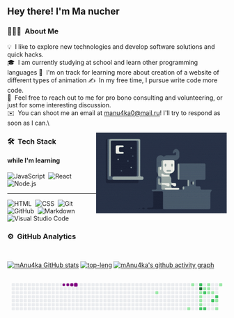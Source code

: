 
<h2>Hey there! I'm Ma   nucher </h2>

<!-- ## 👋 &nbsp;Hey there! I'm Aditya -->

### 👨🏻‍💻 &nbsp;About Me

💡 &nbsp;I like to explore new technologies and develop software solutions and quick hacks.\
🎓 &nbsp;I am currently studying at
school and learn other programming languages
🌱 &nbsp;I'm on track for learning more about creation of a website of different types of animation
✍️ &nbsp;In my free time, I pursue  write code more code.\
💬 &nbsp;Feel free to reach out to me for pro bono consulting and volunteering, or just for some interesting discussion.\
✉️ &nbsp;You can shoot me an email at manu4ka0@mail.ru! I'll try to respond as soon as I can.\


<img alt="Night Coding" src="https://raw.githubusercontent.com/AVS1508/AVS1508/master/assets/Night-Coding.gif" align="right"/>

### 🛠 &nbsp;Tech Stack
#### while I'm learning
![JavaScript](https://img.shields.io/badge/-JavaScript-05122A?style=flat&logo=javascript)&nbsp;
![React](https://img.shields.io/badge/-React-05122A?style=flat&logo=react)&nbsp;
![Node.js](https://img.shields.io/badge/-Node.js-05122A?style=flat&logo=node.js)&nbsp;
____
![HTML](https://img.shields.io/badge/-HTML-05122A?style=flat&logo=HTML5)&nbsp;
![CSS](https://img.shields.io/badge/-CSS-05122A?style=flat&logo=CSS3&logoColor=1572B6)&nbsp;
![Git](https://img.shields.io/badge/-Git-05122A?style=flat&logo=git)&nbsp;
![GitHub](https://img.shields.io/badge/-GitHub-05122A?style=flat&logo=github)&nbsp;
![Markdown](https://img.shields.io/badge/-Markdown-05122A?style=flat&logo=markdown)\
![Visual Studio Code](https://img.shields.io/badge/-Visual%20Studio%20Code-05122A?style=flat&logo=visual-studio-code&logoColor=007ACC)&nbsp;


### ⚙️ &nbsp;GitHub Analytics

<br />

  [![mAnu4ka GitHub stats](https://github-readme-stats.vercel.app/api?username=mAnu4ka&theme=merko)](https://github.com/anuraghazra/github-readme-stats)
  [![top-leng](https://github-readme-stats.vercel.app/api/top-langs/?username=mAnu4ka&layout=compact)](https://github.com/anuraghazra/github-readme-stats)
  [![mAnu4ka's github activity graph](https://activity-graph.herokuapp.com/graph?username=mAnu4ka)](https://github.com/ashutosh00710/github-readme-activity-graph)

<svg viewBox="-16 -32 880 192" width="880" height="192" xmlns="http://www.w3.org/2000/svg"><style>@keyframes c0{23.34%{fill:var(--c1)}23.36%,to{fill:var(--ce)}}@keyframes c1{34.12%{fill:var(--c1)}34.14%,to{fill:var(--ce)}}@keyframes c2{38.31%{fill:var(--c1)}38.33%,to{fill:var(--ce)}}@keyframes c3{61.07%{fill:var(--c2)}61.09%,to{fill:var(--ce)}}@keyframes c4{70.05%{fill:var(--c4)}70.07%,to{fill:var(--ce)}}@keyframes c5{29.93%{fill:var(--c1)}29.95%,to{fill:var(--ce)}}@keyframes c6{30.53%{fill:var(--c1)}30.55%,to{fill:var(--ce)}}@keyframes c7{31.13%{fill:var(--c1)}31.15%,to{fill:var(--ce)}}@keyframes c8{31.73%{fill:var(--c1)}31.75%,to{fill:var(--ce)}}@keyframes c9{65.86%{fill:var(--c2)}65.88%,to{fill:var(--ce)}}@keyframes ca{43.1%{fill:var(--c1)}43.12%,to{fill:var(--ce)}}@keyframes cb{59.27%{fill:var(--c2)}59.29%,to{fill:var(--ce)}}@keyframes cc{66.46%{fill:var(--c2)}66.48%,to{fill:var(--ce)}}@keyframes cd{41.91%{fill:var(--c1)}41.93%,to{fill:var(--ce)}}@keyframes ce{42.5%{fill:var(--c1)}42.52%,to{fill:var(--ce)}}@keyframes cf{45.5%{fill:var(--c1)}45.52%,to{fill:var(--ce)}}@keyframes cg{46.1%{fill:var(--c1)}46.12%,to{fill:var(--ce)}}@keyframes ch{55.68%{fill:var(--c2)}55.7%,to{fill:var(--ce)}}@keyframes ci{56.88%{fill:var(--c2)}56.9%,to{fill:var(--ce)}}@keyframes cj{52.68%{fill:var(--c1)}52.7%,to{fill:var(--ce)}}@keyframes ck{53.88%{fill:var(--c1)}53.9%,to{fill:var(--ce)}}@keyframes cl{48.49%{fill:var(--c1)}48.51%,to{fill:var(--ce)}}@keyframes u0{23.34%{transform:scale(0,1)}23.36%,29.93%{transform:scale(.07,1)}29.95%,30.53%{transform:scale(.13,1)}30.55%,31.13%{transform:scale(.2,1)}31.15%,31.73%{transform:scale(.27,1)}31.75%,34.12%{transform:scale(.33,1)}34.14%,38.31%{transform:scale(.4,1)}38.33%,41.91%{transform:scale(.47,1)}41.93%,42.5%{transform:scale(.53,1)}42.52%,43.1%{transform:scale(.6,1)}43.12%,45.5%{transform:scale(.67,1)}45.52%,46.1%{transform:scale(.73,1)}46.12%,48.49%{transform:scale(.8,1)}48.51%,52.68%{transform:scale(.87,1)}52.7%,53.88%{transform:scale(.93,1)}53.9%,to{transform:scale(1,1)}}@keyframes u1{55.68%{transform:scale(0,1)}55.7%,56.88%{transform:scale(.17,1)}56.9%,59.27%{transform:scale(.33,1)}59.29%,61.07%{transform:scale(.5,1)}61.09%,65.86%{transform:scale(.67,1)}65.88%,66.46%{transform:scale(.83,1)}66.48%,to{transform:scale(1,1)}}@keyframes u2{70.05%{transform:scale(0,1)}70.07%,to{transform:scale(1,1)}}@keyframes s0{0%,99.4%{transform:translate(0,-16px)}.6%{transform:translate(0,0)}22.16%{transform:translate(576px,0)}23.35%{transform:translate(576px,32px)}29.94%,63.47%{transform:translate(752px,32px)}31.74%{transform:translate(752px,80px)}33.53%{transform:translate(704px,80px)}34.13%{transform:translate(704px,96px)}34.73%{transform:translate(720px,96px)}38.32%{transform:translate(720px,0)}38.92%,61.68%{transform:translate(736px,0)}39.52%{transform:translate(736px,-16px)}41.32%{transform:translate(784px,-16px)}42.51%{transform:translate(784px,16px)}43.11%,69.46%{transform:translate(768px,16px)}43.71%,60.48%{transform:translate(768px,0)}44.31%{transform:translate(784px,0)}45.51%{transform:translate(784px,32px)}47.31%{transform:translate(832px,32px)}48.5%{transform:translate(832px,0)}49.1%{transform:translate(848px,0)}49.7%{transform:translate(848px,16px)}50.3%{transform:translate(832px,16px)}52.1%{transform:translate(832px,64px)}52.69%,56.29%{transform:translate(816px,64px)}53.89%{transform:translate(816px,96px)}54.49%{transform:translate(800px,96px)}55.69%{transform:translate(800px,64px)}57.49%{transform:translate(816px,32px)}59.28%{transform:translate(768px,32px)}62.87%{transform:translate(736px,32px)}65.87%{transform:translate(752px,96px)}66.47%{transform:translate(768px,96px)}95.81%{transform:translate(64px,16px)}97.01%{transform:translate(64px,-16px)}}@keyframes s1{0%,99.4%{transform:translate(16px,-16px)}.6%{transform:translate(0,-16px)}1.2%{transform:translate(0,0)}22.75%{transform:translate(576px,0)}23.95%{transform:translate(576px,32px)}30.54%,64.07%{transform:translate(752px,32px)}32.34%{transform:translate(752px,80px)}34.13%{transform:translate(704px,80px)}34.73%{transform:translate(704px,96px)}35.33%{transform:translate(720px,96px)}38.92%{transform:translate(720px,0)}39.52%,62.28%{transform:translate(736px,0)}40.12%{transform:translate(736px,-16px)}41.92%{transform:translate(784px,-16px)}43.11%{transform:translate(784px,16px)}43.71%,70.06%{transform:translate(768px,16px)}44.31%,61.08%{transform:translate(768px,0)}44.91%{transform:translate(784px,0)}46.11%{transform:translate(784px,32px)}47.9%{transform:translate(832px,32px)}49.1%{transform:translate(832px,0)}49.7%{transform:translate(848px,0)}50.3%{transform:translate(848px,16px)}50.9%{transform:translate(832px,16px)}52.69%{transform:translate(832px,64px)}53.29%,56.89%{transform:translate(816px,64px)}54.49%{transform:translate(816px,96px)}55.09%{transform:translate(800px,96px)}56.29%{transform:translate(800px,64px)}58.08%{transform:translate(816px,32px)}59.88%{transform:translate(768px,32px)}63.47%{transform:translate(736px,32px)}66.47%{transform:translate(752px,96px)}67.07%{transform:translate(768px,96px)}96.41%{transform:translate(64px,16px)}97.6%{transform:translate(64px,-16px)}}@keyframes s2{0%,99.4%{transform:translate(32px,-16px)}1.2%{transform:translate(0,-16px)}1.8%{transform:translate(0,0)}23.35%{transform:translate(576px,0)}24.55%{transform:translate(576px,32px)}31.14%,64.67%{transform:translate(752px,32px)}32.93%{transform:translate(752px,80px)}34.73%{transform:translate(704px,80px)}35.33%{transform:translate(704px,96px)}35.93%{transform:translate(720px,96px)}39.52%{transform:translate(720px,0)}40.12%,62.87%{transform:translate(736px,0)}40.72%{transform:translate(736px,-16px)}42.51%{transform:translate(784px,-16px)}43.71%{transform:translate(784px,16px)}44.31%,70.66%{transform:translate(768px,16px)}44.91%,61.68%{transform:translate(768px,0)}45.51%{transform:translate(784px,0)}46.71%{transform:translate(784px,32px)}48.5%{transform:translate(832px,32px)}49.7%{transform:translate(832px,0)}50.3%{transform:translate(848px,0)}50.9%{transform:translate(848px,16px)}51.5%{transform:translate(832px,16px)}53.29%{transform:translate(832px,64px)}53.89%,57.49%{transform:translate(816px,64px)}55.09%{transform:translate(816px,96px)}55.69%{transform:translate(800px,96px)}56.89%{transform:translate(800px,64px)}58.68%{transform:translate(816px,32px)}60.48%{transform:translate(768px,32px)}64.07%{transform:translate(736px,32px)}67.07%{transform:translate(752px,96px)}67.66%{transform:translate(768px,96px)}97.01%{transform:translate(64px,16px)}98.2%{transform:translate(64px,-16px)}}@keyframes s3{0%,99.4%{transform:translate(48px,-16px)}1.8%{transform:translate(0,-16px)}2.4%{transform:translate(0,0)}23.95%{transform:translate(576px,0)}25.15%{transform:translate(576px,32px)}31.74%,65.27%{transform:translate(752px,32px)}33.53%{transform:translate(752px,80px)}35.33%{transform:translate(704px,80px)}35.93%{transform:translate(704px,96px)}36.53%{transform:translate(720px,96px)}40.12%{transform:translate(720px,0)}40.72%,63.47%{transform:translate(736px,0)}41.32%{transform:translate(736px,-16px)}43.11%{transform:translate(784px,-16px)}44.31%{transform:translate(784px,16px)}44.91%,71.26%{transform:translate(768px,16px)}45.51%,62.28%{transform:translate(768px,0)}46.11%{transform:translate(784px,0)}47.31%{transform:translate(784px,32px)}49.1%{transform:translate(832px,32px)}50.3%{transform:translate(832px,0)}50.9%{transform:translate(848px,0)}51.5%{transform:translate(848px,16px)}52.1%{transform:translate(832px,16px)}53.89%{transform:translate(832px,64px)}54.49%,58.08%{transform:translate(816px,64px)}55.69%{transform:translate(816px,96px)}56.29%{transform:translate(800px,96px)}57.49%{transform:translate(800px,64px)}59.28%{transform:translate(816px,32px)}61.08%{transform:translate(768px,32px)}64.67%{transform:translate(736px,32px)}67.66%{transform:translate(752px,96px)}68.26%{transform:translate(768px,96px)}97.6%{transform:translate(64px,16px)}98.8%{transform:translate(64px,-16px)}}:root{--cb:#1b1f230a;--cs:purple;--ce:#ebedf0;--c0:#ebedf0;--c1:#9be9a8;--c2:#40c463;--c3:#30a14e;--c4:#216e39}.c{shape-rendering:geometricPrecision;rx:2;ry:2;fill:var(--ce);stroke-width:1px;stroke:var(--cb);animation:none 16700ms linear infinite}.c.c0,.c.c1,.c.c2{fill:var(--c1);animation-name:c0}.c.c1,.c.c2{animation-name:c1}.c.c2{animation-name:c2}.c.c3{fill:var(--c2);animation-name:c3}.c.c4{fill:var(--c4);animation-name:c4}.c.c5{fill:var(--c1);animation-name:c5}.c.c6,.c.c7,.c.c8{fill:var(--c1);animation-name:c6}.c.c7,.c.c8{animation-name:c7}.c.c8{animation-name:c8}.c.c9{fill:var(--c2);animation-name:c9}.c.ca{fill:var(--c1);animation-name:ca}.c.cb,.c.cc{fill:var(--c2);animation-name:cb}.c.cc{animation-name:cc}.c.cd{fill:var(--c1);animation-name:cd}.c.ce,.c.cf,.c.cg{fill:var(--c1);animation-name:ce}.c.cf,.c.cg{animation-name:cf}.c.cg{animation-name:cg}.c.ch,.c.ci{fill:var(--c2);animation-name:ch}.c.ci{animation-name:ci}.c.cj,.c.ck,.c.cl{fill:var(--c1);animation-name:cj}.c.ck,.c.cl{animation-name:ck}.c.cl{animation-name:cl}.s,.u{animation:none linear 16700ms infinite}.u,.u.u0{transform-origin:0 0}.u{transform:scale(0,1)}.u.u0{fill:var(--c1);animation-name:u0}.u.u1{fill:var(--c2);animation-name:u1;transform-origin:578.2px 0}.u.u2{fill:var(--c4);animation-name:u2;transform-origin:809.5px 0}.s{shape-rendering:geometricPrecision;fill:var(--cs)}.s.s0{transform:translate(0,-16px);animation-name:s0}.s.s1{transform:translate(16px,-16px);animation-name:s1}.s.s2{transform:translate(32px,-16px);animation-name:s2}.s.s3{transform:translate(48px,-16px);animation-name:s3}</style><rect class="c" x="2" y="2" width="12" height="12"></rect><rect class="c" x="2" y="18" width="12" height="12"></rect><rect class="c" x="2" y="34" width="12" height="12"></rect><rect class="c" x="2" y="50" width="12" height="12"></rect><rect class="c" x="2" y="66" width="12" height="12"></rect><rect class="c" x="2" y="82" width="12" height="12"></rect><rect class="c" x="2" y="98" width="12" height="12"></rect><rect class="c" x="18" y="2" width="12" height="12"></rect><rect class="c" x="18" y="18" width="12" height="12"></rect><rect class="c" x="18" y="34" width="12" height="12"></rect><rect class="c" x="18" y="50" width="12" height="12"></rect><rect class="c" x="18" y="66" width="12" height="12"></rect><rect class="c" x="18" y="82" width="12" height="12"></rect><rect class="c" x="18" y="98" width="12" height="12"></rect><rect class="c" x="34" y="2" width="12" height="12"></rect><rect class="c" x="34" y="18" width="12" height="12"></rect><rect class="c" x="34" y="34" width="12" height="12"></rect><rect class="c" x="34" y="50" width="12" height="12"></rect><rect class="c" x="34" y="66" width="12" height="12"></rect><rect class="c" x="34" y="82" width="12" height="12"></rect><rect class="c" x="34" y="98" width="12" height="12"></rect><rect class="c" x="50" y="2" width="12" height="12"></rect><rect class="c" x="50" y="18" width="12" height="12"></rect><rect class="c" x="50" y="34" width="12" height="12"></rect><rect class="c" x="50" y="50" width="12" height="12"></rect><rect class="c" x="50" y="66" width="12" height="12"></rect><rect class="c" x="50" y="82" width="12" height="12"></rect><rect class="c" x="50" y="98" width="12" height="12"></rect><rect class="c" x="66" y="2" width="12" height="12"></rect><rect class="c" x="66" y="18" width="12" height="12"></rect><rect class="c" x="66" y="34" width="12" height="12"></rect><rect class="c" x="66" y="50" width="12" height="12"></rect><rect class="c" x="66" y="66" width="12" height="12"></rect><rect class="c" x="66" y="82" width="12" height="12"></rect><rect class="c" x="66" y="98" width="12" height="12"></rect><rect class="c" x="82" y="2" width="12" height="12"></rect><rect class="c" x="82" y="18" width="12" height="12"></rect><rect class="c" x="82" y="34" width="12" height="12"></rect><rect class="c" x="82" y="50" width="12" height="12"></rect><rect class="c" x="82" y="66" width="12" height="12"></rect><rect class="c" x="82" y="82" width="12" height="12"></rect><rect class="c" x="82" y="98" width="12" height="12"></rect><rect class="c" x="98" y="2" width="12" height="12"></rect><rect class="c" x="98" y="18" width="12" height="12"></rect><rect class="c" x="98" y="34" width="12" height="12"></rect><rect class="c" x="98" y="50" width="12" height="12"></rect><rect class="c" x="98" y="66" width="12" height="12"></rect><rect class="c" x="98" y="82" width="12" height="12"></rect><rect class="c" x="98" y="98" width="12" height="12"></rect><rect class="c" x="114" y="2" width="12" height="12"></rect><rect class="c" x="114" y="18" width="12" height="12"></rect><rect class="c" x="114" y="34" width="12" height="12"></rect><rect class="c" x="114" y="50" width="12" height="12"></rect><rect class="c" x="114" y="66" width="12" height="12"></rect><rect class="c" x="114" y="82" width="12" height="12"></rect><rect class="c" x="114" y="98" width="12" height="12"></rect><rect class="c" x="130" y="2" width="12" height="12"></rect><rect class="c" x="130" y="18" width="12" height="12"></rect><rect class="c" x="130" y="34" width="12" height="12"></rect><rect class="c" x="130" y="50" width="12" height="12"></rect><rect class="c" x="130" y="66" width="12" height="12"></rect><rect class="c" x="130" y="82" width="12" height="12"></rect><rect class="c" x="130" y="98" width="12" height="12"></rect><rect class="c" x="146" y="2" width="12" height="12"></rect><rect class="c" x="146" y="18" width="12" height="12"></rect><rect class="c" x="146" y="34" width="12" height="12"></rect><rect class="c" x="146" y="50" width="12" height="12"></rect><rect class="c" x="146" y="66" width="12" height="12"></rect><rect class="c" x="146" y="82" width="12" height="12"></rect><rect class="c" x="146" y="98" width="12" height="12"></rect><rect class="c" x="162" y="2" width="12" height="12"></rect><rect class="c" x="162" y="18" width="12" height="12"></rect><rect class="c" x="162" y="34" width="12" height="12"></rect><rect class="c" x="162" y="50" width="12" height="12"></rect><rect class="c" x="162" y="66" width="12" height="12"></rect><rect class="c" x="162" y="82" width="12" height="12"></rect><rect class="c" x="162" y="98" width="12" height="12"></rect><rect class="c" x="178" y="2" width="12" height="12"></rect><rect class="c" x="178" y="18" width="12" height="12"></rect><rect class="c" x="178" y="34" width="12" height="12"></rect><rect class="c" x="178" y="50" width="12" height="12"></rect><rect class="c" x="178" y="66" width="12" height="12"></rect><rect class="c" x="178" y="82" width="12" height="12"></rect><rect class="c" x="178" y="98" width="12" height="12"></rect><rect class="c" x="194" y="2" width="12" height="12"></rect><rect class="c" x="194" y="18" width="12" height="12"></rect><rect class="c" x="194" y="34" width="12" height="12"></rect><rect class="c" x="194" y="50" width="12" height="12"></rect><rect class="c" x="194" y="66" width="12" height="12"></rect><rect class="c" x="194" y="82" width="12" height="12"></rect><rect class="c" x="194" y="98" width="12" height="12"></rect><rect class="c" x="210" y="2" width="12" height="12"></rect><rect class="c" x="210" y="18" width="12" height="12"></rect><rect class="c" x="210" y="34" width="12" height="12"></rect><rect class="c" x="210" y="50" width="12" height="12"></rect><rect class="c" x="210" y="66" width="12" height="12"></rect><rect class="c" x="210" y="82" width="12" height="12"></rect><rect class="c" x="210" y="98" width="12" height="12"></rect><rect class="c" x="226" y="2" width="12" height="12"></rect><rect class="c" x="226" y="18" width="12" height="12"></rect><rect class="c" x="226" y="34" width="12" height="12"></rect><rect class="c" x="226" y="50" width="12" height="12"></rect><rect class="c" x="226" y="66" width="12" height="12"></rect><rect class="c" x="226" y="82" width="12" height="12"></rect><rect class="c" x="226" y="98" width="12" height="12"></rect><rect class="c" x="242" y="2" width="12" height="12"></rect><rect class="c" x="242" y="18" width="12" height="12"></rect><rect class="c" x="242" y="34" width="12" height="12"></rect><rect class="c" x="242" y="50" width="12" height="12"></rect><rect class="c" x="242" y="66" width="12" height="12"></rect><rect class="c" x="242" y="82" width="12" height="12"></rect><rect class="c" x="242" y="98" width="12" height="12"></rect><rect class="c" x="258" y="2" width="12" height="12"></rect><rect class="c" x="258" y="18" width="12" height="12"></rect><rect class="c" x="258" y="34" width="12" height="12"></rect><rect class="c" x="258" y="50" width="12" height="12"></rect><rect class="c" x="258" y="66" width="12" height="12"></rect><rect class="c" x="258" y="82" width="12" height="12"></rect><rect class="c" x="258" y="98" width="12" height="12"></rect><rect class="c" x="274" y="2" width="12" height="12"></rect><rect class="c" x="274" y="18" width="12" height="12"></rect><rect class="c" x="274" y="34" width="12" height="12"></rect><rect class="c" x="274" y="50" width="12" height="12"></rect><rect class="c" x="274" y="66" width="12" height="12"></rect><rect class="c" x="274" y="82" width="12" height="12"></rect><rect class="c" x="274" y="98" width="12" height="12"></rect><rect class="c" x="290" y="2" width="12" height="12"></rect><rect class="c" x="290" y="18" width="12" height="12"></rect><rect class="c" x="290" y="34" width="12" height="12"></rect><rect class="c" x="290" y="50" width="12" height="12"></rect><rect class="c" x="290" y="66" width="12" height="12"></rect><rect class="c" x="290" y="82" width="12" height="12"></rect><rect class="c" x="290" y="98" width="12" height="12"></rect><rect class="c" x="306" y="2" width="12" height="12"></rect><rect class="c" x="306" y="18" width="12" height="12"></rect><rect class="c" x="306" y="34" width="12" height="12"></rect><rect class="c" x="306" y="50" width="12" height="12"></rect><rect class="c" x="306" y="66" width="12" height="12"></rect><rect class="c" x="306" y="82" width="12" height="12"></rect><rect class="c" x="306" y="98" width="12" height="12"></rect><rect class="c" x="322" y="2" width="12" height="12"></rect><rect class="c" x="322" y="18" width="12" height="12"></rect><rect class="c" x="322" y="34" width="12" height="12"></rect><rect class="c" x="322" y="50" width="12" height="12"></rect><rect class="c" x="322" y="66" width="12" height="12"></rect><rect class="c" x="322" y="82" width="12" height="12"></rect><rect class="c" x="322" y="98" width="12" height="12"></rect><rect class="c" x="338" y="2" width="12" height="12"></rect><rect class="c" x="338" y="18" width="12" height="12"></rect><rect class="c" x="338" y="34" width="12" height="12"></rect><rect class="c" x="338" y="50" width="12" height="12"></rect><rect class="c" x="338" y="66" width="12" height="12"></rect><rect class="c" x="338" y="82" width="12" height="12"></rect><rect class="c" x="338" y="98" width="12" height="12"></rect><rect class="c" x="354" y="2" width="12" height="12"></rect><rect class="c" x="354" y="18" width="12" height="12"></rect><rect class="c" x="354" y="34" width="12" height="12"></rect><rect class="c" x="354" y="50" width="12" height="12"></rect><rect class="c" x="354" y="66" width="12" height="12"></rect><rect class="c" x="354" y="82" width="12" height="12"></rect><rect class="c" x="354" y="98" width="12" height="12"></rect><rect class="c" x="370" y="2" width="12" height="12"></rect><rect class="c" x="370" y="18" width="12" height="12"></rect><rect class="c" x="370" y="34" width="12" height="12"></rect><rect class="c" x="370" y="50" width="12" height="12"></rect><rect class="c" x="370" y="66" width="12" height="12"></rect><rect class="c" x="370" y="82" width="12" height="12"></rect><rect class="c" x="370" y="98" width="12" height="12"></rect><rect class="c" x="386" y="2" width="12" height="12"></rect><rect class="c" x="386" y="18" width="12" height="12"></rect><rect class="c" x="386" y="34" width="12" height="12"></rect><rect class="c" x="386" y="50" width="12" height="12"></rect><rect class="c" x="386" y="66" width="12" height="12"></rect><rect class="c" x="386" y="82" width="12" height="12"></rect><rect class="c" x="386" y="98" width="12" height="12"></rect><rect class="c" x="402" y="2" width="12" height="12"></rect><rect class="c" x="402" y="18" width="12" height="12"></rect><rect class="c" x="402" y="34" width="12" height="12"></rect><rect class="c" x="402" y="50" width="12" height="12"></rect><rect class="c" x="402" y="66" width="12" height="12"></rect><rect class="c" x="402" y="82" width="12" height="12"></rect><rect class="c" x="402" y="98" width="12" height="12"></rect><rect class="c" x="418" y="2" width="12" height="12"></rect><rect class="c" x="418" y="18" width="12" height="12"></rect><rect class="c" x="418" y="34" width="12" height="12"></rect><rect class="c" x="418" y="50" width="12" height="12"></rect><rect class="c" x="418" y="66" width="12" height="12"></rect><rect class="c" x="418" y="82" width="12" height="12"></rect><rect class="c" x="418" y="98" width="12" height="12"></rect><rect class="c" x="434" y="2" width="12" height="12"></rect><rect class="c" x="434" y="18" width="12" height="12"></rect><rect class="c" x="434" y="34" width="12" height="12"></rect><rect class="c" x="434" y="50" width="12" height="12"></rect><rect class="c" x="434" y="66" width="12" height="12"></rect><rect class="c" x="434" y="82" width="12" height="12"></rect><rect class="c" x="434" y="98" width="12" height="12"></rect><rect class="c" x="450" y="2" width="12" height="12"></rect><rect class="c" x="450" y="18" width="12" height="12"></rect><rect class="c" x="450" y="34" width="12" height="12"></rect><rect class="c" x="450" y="50" width="12" height="12"></rect><rect class="c" x="450" y="66" width="12" height="12"></rect><rect class="c" x="450" y="82" width="12" height="12"></rect><rect class="c" x="450" y="98" width="12" height="12"></rect><rect class="c" x="466" y="2" width="12" height="12"></rect><rect class="c" x="466" y="18" width="12" height="12"></rect><rect class="c" x="466" y="34" width="12" height="12"></rect><rect class="c" x="466" y="50" width="12" height="12"></rect><rect class="c" x="466" y="66" width="12" height="12"></rect><rect class="c" x="466" y="82" width="12" height="12"></rect><rect class="c" x="466" y="98" width="12" height="12"></rect><rect class="c" x="482" y="2" width="12" height="12"></rect><rect class="c" x="482" y="18" width="12" height="12"></rect><rect class="c" x="482" y="34" width="12" height="12"></rect><rect class="c" x="482" y="50" width="12" height="12"></rect><rect class="c" x="482" y="66" width="12" height="12"></rect><rect class="c" x="482" y="82" width="12" height="12"></rect><rect class="c" x="482" y="98" width="12" height="12"></rect><rect class="c" x="498" y="2" width="12" height="12"></rect><rect class="c" x="498" y="18" width="12" height="12"></rect><rect class="c" x="498" y="34" width="12" height="12"></rect><rect class="c" x="498" y="50" width="12" height="12"></rect><rect class="c" x="498" y="66" width="12" height="12"></rect><rect class="c" x="498" y="82" width="12" height="12"></rect><rect class="c" x="498" y="98" width="12" height="12"></rect><rect class="c" x="514" y="2" width="12" height="12"></rect><rect class="c" x="514" y="18" width="12" height="12"></rect><rect class="c" x="514" y="34" width="12" height="12"></rect><rect class="c" x="514" y="50" width="12" height="12"></rect><rect class="c" x="514" y="66" width="12" height="12"></rect><rect class="c" x="514" y="82" width="12" height="12"></rect><rect class="c" x="514" y="98" width="12" height="12"></rect><rect class="c" x="530" y="2" width="12" height="12"></rect><rect class="c" x="530" y="18" width="12" height="12"></rect><rect class="c" x="530" y="34" width="12" height="12"></rect><rect class="c" x="530" y="50" width="12" height="12"></rect><rect class="c" x="530" y="66" width="12" height="12"></rect><rect class="c" x="530" y="82" width="12" height="12"></rect><rect class="c" x="530" y="98" width="12" height="12"></rect><rect class="c" x="546" y="2" width="12" height="12"></rect><rect class="c" x="546" y="18" width="12" height="12"></rect><rect class="c" x="546" y="34" width="12" height="12"></rect><rect class="c" x="546" y="50" width="12" height="12"></rect><rect class="c" x="546" y="66" width="12" height="12"></rect><rect class="c" x="546" y="82" width="12" height="12"></rect><rect class="c" x="546" y="98" width="12" height="12"></rect><rect class="c" x="562" y="2" width="12" height="12"></rect><rect class="c" x="562" y="18" width="12" height="12"></rect><rect class="c" x="562" y="34" width="12" height="12"></rect><rect class="c" x="562" y="50" width="12" height="12"></rect><rect class="c" x="562" y="66" width="12" height="12"></rect><rect class="c" x="562" y="82" width="12" height="12"></rect><rect class="c" x="562" y="98" width="12" height="12"></rect><rect class="c" x="578" y="2" width="12" height="12"></rect><rect class="c" x="578" y="18" width="12" height="12"></rect><rect class="c c0" x="578" y="34" width="12" height="12"></rect><rect class="c" x="578" y="50" width="12" height="12"></rect><rect class="c" x="578" y="66" width="12" height="12"></rect><rect class="c" x="578" y="82" width="12" height="12"></rect><rect class="c" x="578" y="98" width="12" height="12"></rect><rect class="c" x="594" y="2" width="12" height="12"></rect><rect class="c" x="594" y="18" width="12" height="12"></rect><rect class="c" x="594" y="34" width="12" height="12"></rect><rect class="c" x="594" y="50" width="12" height="12"></rect><rect class="c" x="594" y="66" width="12" height="12"></rect><rect class="c" x="594" y="82" width="12" height="12"></rect><rect class="c" x="594" y="98" width="12" height="12"></rect><rect class="c" x="610" y="2" width="12" height="12"></rect><rect class="c" x="610" y="18" width="12" height="12"></rect><rect class="c" x="610" y="34" width="12" height="12"></rect><rect class="c" x="610" y="50" width="12" height="12"></rect><rect class="c" x="610" y="66" width="12" height="12"></rect><rect class="c" x="610" y="82" width="12" height="12"></rect><rect class="c" x="610" y="98" width="12" height="12"></rect><rect class="c" x="626" y="2" width="12" height="12"></rect><rect class="c" x="626" y="18" width="12" height="12"></rect><rect class="c" x="626" y="34" width="12" height="12"></rect><rect class="c" x="626" y="50" width="12" height="12"></rect><rect class="c" x="626" y="66" width="12" height="12"></rect><rect class="c" x="626" y="82" width="12" height="12"></rect><rect class="c" x="626" y="98" width="12" height="12"></rect><rect class="c" x="642" y="2" width="12" height="12"></rect><rect class="c" x="642" y="18" width="12" height="12"></rect><rect class="c" x="642" y="34" width="12" height="12"></rect><rect class="c" x="642" y="50" width="12" height="12"></rect><rect class="c" x="642" y="66" width="12" height="12"></rect><rect class="c" x="642" y="82" width="12" height="12"></rect><rect class="c" x="642" y="98" width="12" height="12"></rect><rect class="c" x="658" y="2" width="12" height="12"></rect><rect class="c" x="658" y="18" width="12" height="12"></rect><rect class="c" x="658" y="34" width="12" height="12"></rect><rect class="c" x="658" y="50" width="12" height="12"></rect><rect class="c" x="658" y="66" width="12" height="12"></rect><rect class="c" x="658" y="82" width="12" height="12"></rect><rect class="c" x="658" y="98" width="12" height="12"></rect><rect class="c" x="674" y="2" width="12" height="12"></rect><rect class="c" x="674" y="18" width="12" height="12"></rect><rect class="c" x="674" y="34" width="12" height="12"></rect><rect class="c" x="674" y="50" width="12" height="12"></rect><rect class="c" x="674" y="66" width="12" height="12"></rect><rect class="c" x="674" y="82" width="12" height="12"></rect><rect class="c" x="674" y="98" width="12" height="12"></rect><rect class="c" x="690" y="2" width="12" height="12"></rect><rect class="c" x="690" y="18" width="12" height="12"></rect><rect class="c" x="690" y="34" width="12" height="12"></rect><rect class="c" x="690" y="50" width="12" height="12"></rect><rect class="c" x="690" y="66" width="12" height="12"></rect><rect class="c" x="690" y="82" width="12" height="12"></rect><rect class="c" x="690" y="98" width="12" height="12"></rect><rect class="c" x="706" y="2" width="12" height="12"></rect><rect class="c" x="706" y="18" width="12" height="12"></rect><rect class="c" x="706" y="34" width="12" height="12"></rect><rect class="c" x="706" y="50" width="12" height="12"></rect><rect class="c" x="706" y="66" width="12" height="12"></rect><rect class="c" x="706" y="82" width="12" height="12"></rect><rect class="c c1" x="706" y="98" width="12" height="12"></rect><rect class="c c2" x="722" y="2" width="12" height="12"></rect><rect class="c" x="722" y="18" width="12" height="12"></rect><rect class="c" x="722" y="34" width="12" height="12"></rect><rect class="c" x="722" y="50" width="12" height="12"></rect><rect class="c" x="722" y="66" width="12" height="12"></rect><rect class="c" x="722" y="82" width="12" height="12"></rect><rect class="c" x="722" y="98" width="12" height="12"></rect><rect class="c" x="738" y="2" width="12" height="12"></rect><rect class="c" x="738" y="18" width="12" height="12"></rect><rect class="c" x="738" y="34" width="12" height="12"></rect><rect class="c" x="738" y="50" width="12" height="12"></rect><rect class="c" x="738" y="66" width="12" height="12"></rect><rect class="c" x="738" y="82" width="12" height="12"></rect><rect class="c" x="738" y="98" width="12" height="12"></rect><rect class="c c3" x="754" y="2" width="12" height="12"></rect><rect class="c c4" x="754" y="18" width="12" height="12"></rect><rect class="c c5" x="754" y="34" width="12" height="12"></rect><rect class="c c6" x="754" y="50" width="12" height="12"></rect><rect class="c c7" x="754" y="66" width="12" height="12"></rect><rect class="c c8" x="754" y="82" width="12" height="12"></rect><rect class="c c9" x="754" y="98" width="12" height="12"></rect><rect class="c" x="770" y="2" width="12" height="12"></rect><rect class="c ca" x="770" y="18" width="12" height="12"></rect><rect class="c cb" x="770" y="34" width="12" height="12"></rect><rect class="c" x="770" y="50" width="12" height="12"></rect><rect class="c" x="770" y="66" width="12" height="12"></rect><rect class="c" x="770" y="82" width="12" height="12"></rect><rect class="c cc" x="770" y="98" width="12" height="12"></rect><rect class="c cd" x="786" y="2" width="12" height="12"></rect><rect class="c ce" x="786" y="18" width="12" height="12"></rect><rect class="c cf" x="786" y="34" width="12" height="12"></rect><rect class="c" x="786" y="50" width="12" height="12"></rect><rect class="c" x="786" y="66" width="12" height="12"></rect><rect class="c" x="786" y="82" width="12" height="12"></rect><rect class="c" x="786" y="98" width="12" height="12"></rect><rect class="c" x="802" y="2" width="12" height="12"></rect><rect class="c" x="802" y="18" width="12" height="12"></rect><rect class="c cg" x="802" y="34" width="12" height="12"></rect><rect class="c" x="802" y="50" width="12" height="12"></rect><rect class="c ch" x="802" y="66" width="12" height="12"></rect><rect class="c" x="802" y="82" width="12" height="12"></rect><rect class="c" x="802" y="98" width="12" height="12"></rect><rect class="c" x="818" y="2" width="12" height="12"></rect><rect class="c" x="818" y="18" width="12" height="12"></rect><rect class="c" x="818" y="34" width="12" height="12"></rect><rect class="c ci" x="818" y="50" width="12" height="12"></rect><rect class="c cj" x="818" y="66" width="12" height="12"></rect><rect class="c" x="818" y="82" width="12" height="12"></rect><rect class="c ck" x="818" y="98" width="12" height="12"></rect><rect class="c cl" x="834" y="2" width="12" height="12"></rect><rect class="u u0" height="12" width="578.8" x="0.0" y="144"></rect><rect class="u u1" height="12" width="231.9" x="578.2" y="144"></rect><rect class="u u2" height="12" width="39.1" x="809.5" y="144"></rect><rect class="s s0" x="0.8" y="0.8" width="14.4" height="14.4" rx="4.5" ry="4.5"></rect><rect class="s s1" x="1.8" y="1.8" width="12.3" height="12.3" rx="4.1" ry="4.1"></rect><rect class="s s2" x="2.6" y="2.6" width="10.8" height="10.8" rx="3.6" ry="3.6"></rect><rect class="s s3" x="3.0" y="3.0" width="9.9" height="9.9" rx="3.3" ry="3.3"></rect></svg>

